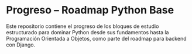 # Progreso – Roadmap Python Base
Este repositorio contiene el progreso de los bloques de estudio estructurado para dominar Python desde sus fundamentos hasta la Programación Orientada a Objetos, como parte del roadmap para backend con Django.
